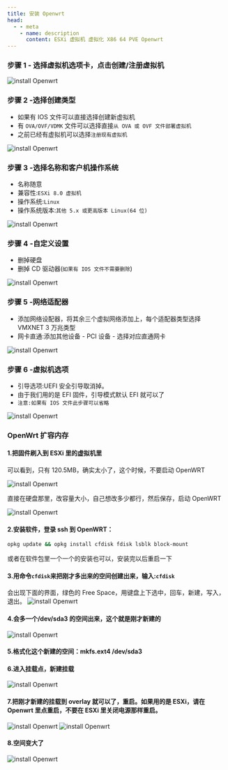 ```yaml
---
title: 安装 Openwrt
head:
  - - meta
    - name: description
      content: ESXi 虚拟机 虚拟化 X86 64 PVE Openwrt
---
```


### 步骤 1 - 选择虚拟机选项卡，点击创建/注册虚拟机

![install Openwrt](https://i.theojs.cn/docs/20230927203810.png)

### 步骤 2 -选择创建类型

- 如果有 IOS 文件可以直接选择创建新虚拟机
- 有 `OVA/OVF/VDMK` 文件可以选择直接`从 OVA 或 OVF 文件部署虚拟机`
- 之前已经有虚拟机可以选择`注册现有虚拟机`

![install Openwrt](https://i.theojs.cn/docs/20230927203845.png)

### 步骤 3 -选择名称和客户机操作系统

- 名称随意
- 兼容性:`ESXi 8.0 虚拟机`
- 操作系统:`Linux`
- 操作系统版本:`其他 5.x 或更高版本 Linux(64 位)`

![install Openwrt](https://i.theojs.cn/docs/20230927203850.png)

### 步骤 4 -自定义设置

- 删掉硬盘
- 删掉 CD 驱动器(`如果有 IOS 文件不需要删除`)

![install Openwrt](https://i.theojs.cn/docs/20230927203939.png)

### 步骤 5 -网络适配器

- 添加网络设配器，将其余三个虚拟网络添加上，每个适配器类型选择 VMXNET 3 万兆类型
- 网卡直通:添加其他设备 - PCI 设备 - 选择对应直通网卡

![install Openwrt](https://i.theojs.cn/docs/20230927204000.png)

### 步骤 6 -虚拟机选项

- 引导选项:UEFI 安全引导取消掉。
- 由于我们用的是 EFI 固件，引导模式默认 EFI 就可以了
- `注意:如果有 IOS 文件此步骤可以省略`

![install Openwrt](https://i.theojs.cn/docs/20230927204017.png)

### OpenWrt 扩容内存

#### 1.把固件刷入到 ESXi 里的虚拟机里

可以看到，只有 120.5MB，确实太小了，这个时候，不要启动 OpenWRT

![install Openwrt](https://i.theojs.cn/docs/2022112001.png)

直接在硬盘那里，改容量大小，自己想改多少都行，然后保存，启动 OpenWRT

![install Openwrt](https://i.theojs.cn/docs/2022112002.png)

#### 2.安装软件，登录 ssh 到 OpenWRT：

```bash
opkg update && opkg install cfdisk fdisk lsblk block-mount
```

或者在软件包里一个一个的安装也可以，安装完以后重启一下

#### 3.用命令`cfdisk`来把刚才多出来的空间创建出来，输入:`cfdisk`

会出现下面的界面，绿色的 Free Space，用键盘上下选中，回车，新建，写入，退出。
![install Openwrt](https://i.theojs.cn/docs/2022112003.png)

#### 4.会多一个/dev/sda3 的空间出来，这个就是刚才新建的

![install Openwrt](https://i.theojs.cn/docs/2022112004.png)

#### 5.格式化这个新建的空间：mkfs.ext4 /dev/sda3

#### 6.进入挂载点，新建挂载

![install Openwrt](https://i.theojs.cn/docs/2022112005.png)

#### 7.把刚才新建的挂载到 overlay 就可以了，重启。如果用的是 ESXi，请在 Openwrt 里点重启，不要在 ESXi 里关闭电源那样重启。

![install Openwrt](https://i.theojs.cn/docs/2022112030.png)
![install Openwrt](https://i.theojs.cn/docs/2022112006.png)

#### 8.空间变大了

![install Openwrt](https://i.theojs.cn/docs/2022112007.png)
